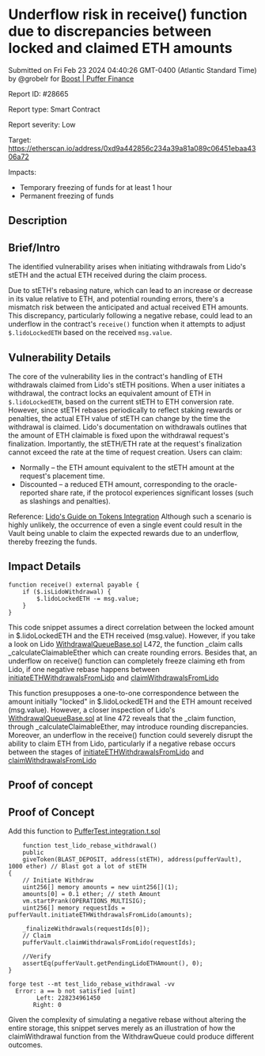 
# Underflow risk in receive() function due to discrepancies between locked and claimed ETH amounts

Submitted on Fri Feb 23 2024 04:40:26 GMT-0400 (Atlantic Standard Time) by @grobelr for [Boost | Puffer Finance](https://immunefi.com/bounty/pufferfinance-boost/)

Report ID: #28665

Report type: Smart Contract

Report severity: Low

Target: https://etherscan.io/address/0xd9a442856c234a39a81a089c06451ebaa4306a72

Impacts:
- Temporary freezing of funds for at least 1 hour
- Permanent freezing of funds

## Description
## Brief/Intro

The identified vulnerability arises when initiating withdrawals from Lido's stETH and the actual ETH received during the claim process. 

Due to stETH's rebasing nature, which can lead to an increase or decrease in its value relative to ETH, and potential rounding errors, there's a mismatch risk between the anticipated and actual received ETH amounts. This discrepancy, particularly following a negative rebase, could lead to an underflow in the contract's `receive()` function when it attempts to adjust `$.lidoLockedETH` based on the received `msg.value`.

## Vulnerability Details

The core of the vulnerability lies in the contract's handling of ETH withdrawals claimed from Lido's stETH positions. When a user initiates a withdrawal, the contract locks an equivalent amount of ETH in `$.lidoLockedETH`, based on the current stETH to ETH conversion rate. However, since stETH rebases periodically to reflect staking rewards or penalties, the actual ETH value of stETH can change by the time the withdrawal is claimed.
Lido's documentation on withdrawals outlines that the amount of ETH claimable is fixed upon the withdrawal request's finalization. Importantly, the stETH/ETH rate at the request's finalization cannot exceed the rate at the time of request creation. Users can claim:
- Normally – the ETH amount equivalent to the stETH amount at the request's placement time.
- Discounted – a reduced ETH amount, corresponding to the oracle-reported share rate, if the protocol experiences significant losses (such as slashings and penalties).

Reference: [Lido's Guide on Tokens Integration](https://docs.lido.fi/guides/lido-tokens-integration-guide/#withdrawals-unsteth)
Although such a scenario is highly unlikely, the occurrence of even a single event could result in the Vault being unable to claim the expected rewards due to an underflow, thereby freezing the funds.

## Impact Details
```solidity
function receive() external payable {
    if ($.isLidoWithdrawal) {
        $.lidoLockedETH -= msg.value;
    }
}
```

This code snippet assumes a direct correlation between the locked amount in $.lidoLockedETH and the ETH received (msg.value). However, if you take a look on Lido [WithdrawalQueueBase.sol](https://etherscan.io/address/0xe42c659dc09109566720ea8b2de186c2be7d94d9#code#F23#L472) L472, the function _claim calls _calculateClaimableEther which can create rounding errors. 
Besides that, an underflow on receive() function can completely freeze claiming eth from Lido, if one negative rebase happens between [initiateETHWithdrawalsFromLido](https://etherscan.io/address/0x39ca0a6438b6050ea2ac909ba65920c7451305c1#code#F1#L159) and [claimWithdrawalsFromLido](https://etherscan.io/address/0x39ca0a6438b6050ea2ac909ba65920c7451305c1#code#F1#L106) 


This function presupposes a one-to-one correspondence between the amount initially "locked" in $.lidoLockedETH and the ETH amount received (msg.value). However, a closer inspection of Lido's [WithdrawalQueueBase.sol](https://etherscan.io/address/0xe42c659dc09109566720ea8b2de186c2be7d94d9#code#F23#L472)  at line 472 reveals that the _claim function, through _calculateClaimableEther, may introduce rounding discrepancies. Moreover, an underflow in the receive() function could severely disrupt the ability to claim ETH from Lido, particularly if a negative rebase occurs between the stages of [initiateETHWithdrawalsFromLido](https://etherscan.io/address/0x39ca0a6438b6050ea2ac909ba65920c7451305c1#code#F1#L159) and [claimWithdrawalsFromLido](https://etherscan.io/address/0x39ca0a6438b6050ea2ac909ba65920c7451305c1#code#F1#L106) 
        
## Proof of concept
## Proof of Concept

Add this function to [PufferTest.integration.t.sol](https://github.com/PufferFinance/pufETH/blob/main/test/Integration/PufferTest.integration.t.sol)

```solidity
    function test_lido_rebase_withdrawal()
    public
    giveToken(BLAST_DEPOSIT, address(stETH), address(pufferVault), 1000 ether) // Blast got a lot of stETH
{
    // Initiate Withdraw
    uint256[] memory amounts = new uint256[](1);
    amounts[0] = 0.1 ether; // steth Amount
    vm.startPrank(OPERATIONS_MULTISIG);
    uint256[] memory requestIds = pufferVault.initiateETHWithdrawalsFromLido(amounts);

    _finalizeWithdrawals(requestIds[0]);
    // Claim
    pufferVault.claimWithdrawalsFromLido(requestIds);

    //Verify
    assertEq(pufferVault.getPendingLidoETHAmount(), 0);
}
```

```
forge test --mt test_lido_rebase_withdrawal -vv
  Error: a == b not satisfied [uint]
        Left: 228234961450
       Right: 0
```

Given the complexity of simulating a negative rebase without altering the entire storage, this snippet serves merely as an illustration of how the claimWithdrawal function from the WithdrawQueue could produce different outcomes.